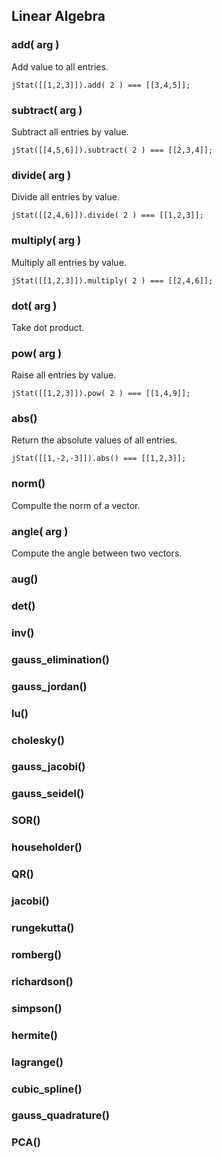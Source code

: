 ## Linear Algebra

### add( arg )

Add value to all entries.

    jStat([[1,2,3]]).add( 2 ) === [[3,4,5]];

### subtract( arg )

Subtract all entries by value.

    jStat([[4,5,6]]).subtract( 2 ) === [[2,3,4]];

### divide( arg )

Divide all entries by value.

    jStat([[2,4,6]]).divide( 2 ) === [[1,2,3]];

### multiply( arg )

Multiply all entries by value.

    jStat([[1,2,3]]).multiply( 2 ) === [[2,4,6]];

### dot( arg )

Take dot product.

### pow( arg )

Raise all entries by value.

    jStat([[1,2,3]]).pow( 2 ) === [[1,4,9]];

### abs()

Return the absolute values of all entries.

    jStat([[1,-2,-3]]).abs() === [[1,2,3]];

### norm()

Compulte the norm of a vector.

### angle( arg )

Compute the angle between two vectors.

### aug()

### det()

### inv()

### gauss_elimination()

### gauss_jordan()

### lu()

### cholesky()

### gauss_jacobi()

### gauss_seidel()

### SOR()

### householder()

### QR()

### jacobi()

### rungekutta()

### romberg()

### richardson()

### simpson()

### hermite()

### lagrange()

### cubic_spline()

### gauss_quadrature()

### PCA()
